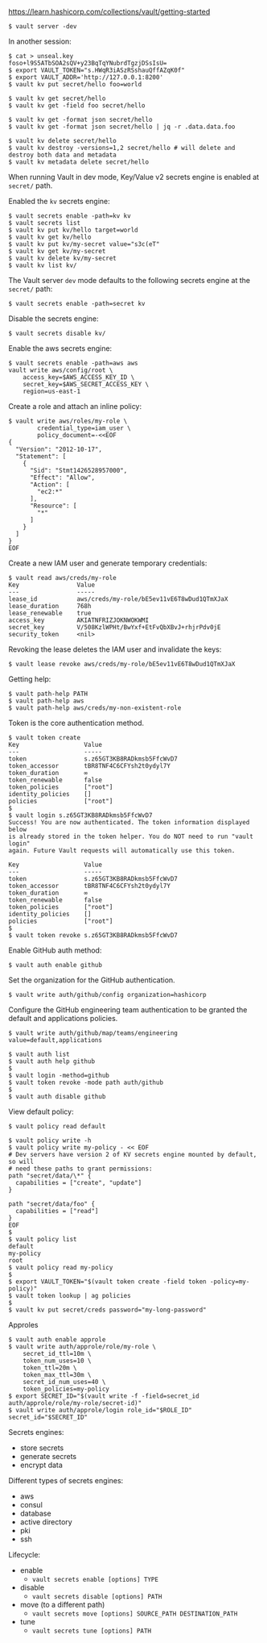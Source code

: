 https://learn.hashicorp.com/collections/vault/getting-started

```
$ vault server -dev
```

In another session:

```
$ cat > unseal.key
foso+l9S5ATbSOA2sQV+y23BqTqYNubrdTgzjDSsIsU=
$ export VAULT_TOKEN="s.HWqR3iASzRSshauQffAZqK0f"
$ export VAULT_ADDR='http://127.0.0.1:8200'
$ vault kv put secret/hello foo=world

$ vault kv get secret/hello
$ vault kv get -field foo secret/hello

$ vault kv get -format json secret/hello
$ vault kv get -format json secret/hello | jq -r .data.data.foo

$ vault kv delete secret/hello
$ vault kv destroy -versions=1,2 secret/hello # will delete and destroy both data and metadata
$ vault kv metadata delete secret/hello
```

When running Vault in dev mode, Key/Value v2 secrets engine is enabled at `secret/` path.

Enabled the `kv` secrets engine:

```
$ vault secrets enable -path=kv kv
$ vault secrets list
$ vault kv put kv/hello target=world
$ vault kv get kv/hello
$ vault kv put kv/my-secret value="s3c(eT"
$ vault kv get kv/my-secret
$ vault kv delete kv/my-secret
$ vault kv list kv/
```

The Vault server `dev` mode defaults to the following secrets engine at the `secret/` path:

```
$ vault secrets enable -path=secret kv
```

Disable the secrets engine:

```
$ vault secrets disable kv/
```

Enable the aws secrets engine:

```
$ vault secrets enable -path=aws aws
vault write aws/config/root \
    access_key=$AWS_ACCESS_KEY_ID \
    secret_key=$AWS_SECRET_ACCESS_KEY \
    region=us-east-1
```

Create a role and attach an inline policy:

```
$ vault write aws/roles/my-role \
        credential_type=iam_user \
        policy_document=-<<EOF
{
  "Version": "2012-10-17",
  "Statement": [
    {
      "Sid": "Stmt1426528957000",
      "Effect": "Allow",
      "Action": [
        "ec2:*"
      ],
      "Resource": [
        "*"
      ]
    }
  ]
}
EOF
```

Create a new IAM user and generate temporary credentials:

```
$ vault read aws/creds/my-role
Key                Value
---                -----
lease_id           aws/creds/my-role/bE5ev11vE6T8wDud1QTmXJaX
lease_duration     768h
lease_renewable    true
access_key         AKIATNFRIZJOKNWOKWMI
secret_key         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
security_token     <nil>
```

Revoking the lease deletes the IAM user and invalidate the keys:

```
$ vault lease revoke aws/creds/my-role/bE5ev11vE6T8wDud1QTmXJaX
```

Getting help:

```
$ vault path-help PATH
$ vault path-help aws
$ vault path-help aws/creds/my-non-existent-role
```

Token is the core authentication method.

```
$ vault token create
Key                  Value
---                  -----
token                s.z65GT3KB8RADkmsb5FfcWvD7
token_accessor       tBR8TNF4C6CFYsh2t0ydyl7Y
token_duration       ∞
token_renewable      false
token_policies       ["root"]
identity_policies    []
policies             ["root"]
$
$ vault login s.z65GT3KB8RADkmsb5FfcWvD7
Success! You are now authenticated. The token information displayed below
is already stored in the token helper. You do NOT need to run "vault login"
again. Future Vault requests will automatically use this token.

Key                  Value
---                  -----
token                s.z65GT3KB8RADkmsb5FfcWvD7
token_accessor       tBR8TNF4C6CFYsh2t0ydyl7Y
token_duration       ∞
token_renewable      false
token_policies       ["root"]
identity_policies    []
policies             ["root"]
$
$ vault token revoke s.z65GT3KB8RADkmsb5FfcWvD7
```

Enable GitHub auth method:

```
$ vault auth enable github
```

Set the organization for the GitHub authentication.

```
$ vault write auth/github/config organization=hashicorp
```

Configure the GitHub engineering team authentication to be granted the default and applications policies.

```
$ vault write auth/github/map/teams/engineering value=default,applications
```

```
$ vault auth list
$ vault auth help github
$
$ vault login -method=github
$ vault token revoke -mode path auth/github
$
$ vault auth disable github
```

View default policy:

```
$ vault policy read default
```

```
$ vault policy write -h
$ vault policy write my-policy - << EOF
# Dev servers have version 2 of KV secrets engine mounted by default, so will
# need these paths to grant permissions:
path "secret/data/\*" {
  capabilities = ["create", "update"]
}

path "secret/data/foo" {
  capabilities = ["read"]
}
EOF
$
$ vault policy list
default
my-policy
root
$ vault policy read my-policy
$
$ export VAULT_TOKEN="$(vault token create -field token -policy=my-policy)"
$ vault token lookup | ag policies
$
$ vault kv put secret/creds password="my-long-password"
```

Approles

```
$ vault auth enable approle
$ vault write auth/approle/role/my-role \
    secret_id_ttl=10m \
    token_num_uses=10 \
    token_ttl=20m \
    token_max_ttl=30m \
    secret_id_num_uses=40 \
    token_policies=my-policy
$ export SECRET_ID="$(vault write -f -field=secret_id auth/approle/role/my-role/secret-id)"
$ vault write auth/approle/login role_id="$ROLE_ID" secret_id="$SECRET_ID"
```

Secrets engines:
- store secrets
- generate secrets
- encrypt data

Different types of secrets engines:
- aws
- consul
- database
- active directory
- pki
- ssh

Lifecycle:
- enable
    + `vault secrets enable [options] TYPE`
- disable
    + `vault secrets disable [options] PATH`
- move (to a different path)
    + `vault secrets move [options] SOURCE_PATH DESTINATION_PATH`
- tune
    + `vault secrets tune [options] PATH`

